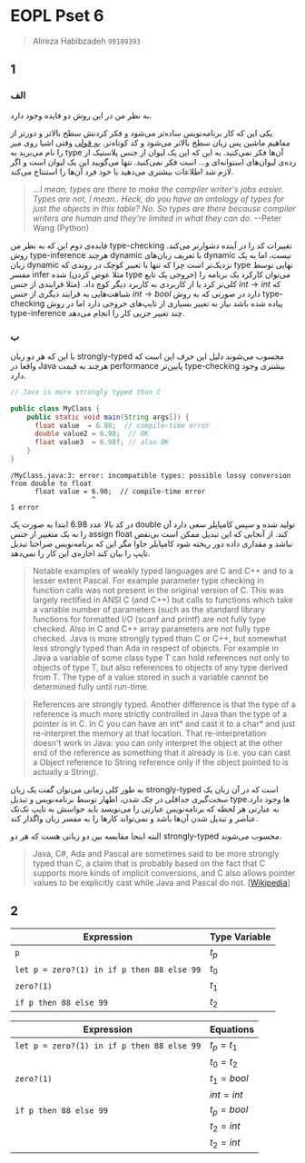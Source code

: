 # EOPL Pset 6
> Alireza Habibzadeh `99109393`

## 1

### الف
به نظر من در این روش دو فایده وجود دارد.

یکی این که کار برنامه‌نویس ساده‌تر می‌شود و فکر کردنش سطح بالاتر و دورتر از مفاهیم ماشین پس زبان سطح بالاتر می‌شود و کد کوتاه‌تر.
[به قولی](https://www.youtube.com/watch?v=X0-SXS6zdEQ)
وقتی اشیا روی میز را نام می‌برید به type ‌آن‌ها فکر نمی‌کنید. به این که این یک لیوان از جنس پلاستیک از رده‌ی لیوان‌های استوانه‌ای و... است فکر نمی‌کنید. تنها می‌گویید این یک لیوان است و اگر لازم شد اطلاعات بیشتری می‌دهید یا خود فرد آن‌ها را استنتاج می‌کند.

>*...I mean, types are there to make the compiler writer's jobs easier. Types are not, I mean.. Heck, do you have an ontology of types for just the objects in this table? No. So types are there because compiler writers are human and they're limited in  what they can do.*
--Peter Wang (Python)


فایده‌ی دوم این که به نظر من type-checking تغییرات کد را در آینده دشوارتر می‌کند. روش type-inference هرچند dynamic با تعریف زبان‌های dynamic نیست، اما به یک زبان dynamic نزدیک‌تر است چرا که تنها با تغییر کوچک در روندی که type نهایی توسط مفسر infer شده (مثلا عوض کردن type خروجی یک تابع) می‌توان کارکرد یک برنامه را کلی‌تر کرد یا از کاربردی به کاربرد دیگر کوچ داد. (مثلا فرایندی از جنس
$int \to int$
که شباهت‌هایی به فرایند دیگری از جنس
$int \to bool$
دارد در صورتی که به روش type-checking پیاده شده باشد نیاز به تغییر بسیاری از تایپ‌های خروجی دارد اما در روش type-inference چند تغییر جزیی کار را انجام می‌دهد.

### ب
با این که هر دو زبان
strongly-typed 
محسوب می‌شوند
دلیل این حرف این است که واقعا در
Java
هرچند به قیمت 
performance 
پایین‌تر
type-checking بیشتری
وجود دارد.

```Java
// Java is more strongly typed than C

public class MyClass {
    public static void main(String args[]) {
      float value  = 6.98;  // compile-time error 
      double value2 = 6.98;  // OK
      float value3  = 6.98f; // also OK
    }
}
```

```
/MyClass.java:3: error: incompatible types: possible lossy conversion from double to float
      float value = 6.98;  // compile-time error
                    ^
1 error
```

در کد بالا عدد 6.98 ابتدا به صورت یک 
double
تولید شده و سپس 
کامپایلر سعی دارد آن را به 
یک متغییر از جنس
assign
float
کند.
از آنجایی که این تبدیل ممکن است بی‌نقص نباشد و مقداری داده دور ریخته شود
کامپایلر جاوا مگر این که برنامه‌نویس صراحتا تبدیل تایپ را بیان کند اجازه‌ی این کار را نمی‌دهد.

>Notable examples of weakly typed languages are C and C++ and to a lesser extent Pascal. For example parameter type checking in function calls was not present in the original version of C. This was largely rectified in ANSI C (and C++) but calls to functions which take a variable number of parameters (such as the standard library functions for formatted I/O (scanf and printf) are not fully type checked. Also in C and C++ array parameters are not fully type checked. Java is more strongly typed than C or C++, but somewhat less strongly typed than Ada in respect of objects. For example in Java a variable of some class type T can hold references not only to objects of type T, but also references to objects of any type derived from T. The type of a value stored in such a variable cannot be determined fully until run-time. 

>References are strongly typed. Another difference is that the type of a reference is much more strictly controlled in Java than the type of a pointer is in C. In C you can have an int* and cast it to a char* and just re-interpret the memory at that location. That re-interpretation doesn't work in Java: you can only interpret the object at the other end of the reference as something that it already is (i.e. you can cast a Object reference to String reference only if the object pointed to is actually a String).

به طور کلی زمانی می‌توان گفت یک زبان
strongly-typed
است که
در آن زبان یک سخت‌گیری حداقلی در چک شدن، اظهار 
توسط برنامه‌نویس
و تبدیل
typeها
وجود دارد.
به عبارتی هر لحظه که برنامه‌نویس عبارتی را می‌نویسد باید حواسش به تایپ تک‌تک عناصر و تبدیل شدن آن‌ها باشد و نمی‌تواند کارها را به مفسر زبان واگذار کند.

البته اینجا مقایسه بین دو زبانی هست که هر دو 
strongly-typed 
محسوب می‌شوند.

>Java, C#, Ada and Pascal are sometimes said to be more strongly typed than C, a claim that is probably based on the fact that C supports more kinds of implicit conversions, and C also allows pointer values to be explicitly cast while Java and Pascal do not. [[Wikipedia](https://en.wikipedia.org/wiki/Strong_and_weak_typing#Variation_across_programming_languages)]

## 2

| Expression                                 | Type Variable |
| ------------------------------------------ | ------------- |
| `p`                                        | $t_p$         |
| `let p = zero?(1) in if p then 88 else 99` | $t_0$         |
| `zero?(1)`                                 | $t_1$         |
| `if p then 88 else 99`                     | $t_2$         |


| Expression                                 | Equations     |
| ------------------------------------------ | ------------- |
| `let p = zero?(1) in if p then 88 else 99` | $t_p = t_1$   |
|                                            | $t_0 = t_2$   |
| `zero?(1)`                                 | $t_1 = bool$  |
|                                            | $int = int$   |
| `if p then 88 else 99`                     | $t_p = bool$  |
|                                            | $t_2 = int$   |
|                                            | $t_2 = int$   |



